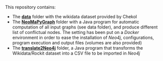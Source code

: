 This repository contains:
- The [**data**](data) folder with the wikidata dataset provided by Chekol
- The [**NeoMaPyGraph**](NeoMaPyGraph) folder with a Java program for automatic computation of all input graphs (see data folder), and produce different list of conflictual nodes. The setting has been put on a *Docker* environment in order to ease the installation of *Neo4j*, configurations, program execution and output files (volumes are also provided)
- The [**translate2Neo4j**](translate2Neo4j) folder, a Java program that transforms the Wikidata/Rockit dataset into a CSV file to be imported in *Neo4j*
